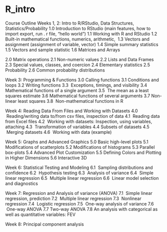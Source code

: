 # R_intro


Course Outline
Weeks 1, 2: Intro to R/RStudio, Data Structures, Statistics/Probability
1.0 Introduction to RStudio (main features, how to import export, run . r file, “hello world”)
1.1 Working with R and RStudio
1.2 Built-in mathematical functions, numerics, arithmetic, 
1.3 Vectors and assignment (assignment of variable, vector)
1.4 Simple summary statistics
1.5 Vectors and sample statistic
1.6 Matrices and Arrays

2.0 Matrix operations
2.1 Non-numeric values 
2.2 Lists and Data Frames 
2.3 Special values, classes, and coercion 
2.4 Elementary statistics 
2.5 Probability 
2.6 Common probability distributions 


Week 3: Programming & Functions
3.0 Calling functions 
3.1 Conditions and loops 
3.2 Writing functions 
3.3  Exceptions, timings, and visibility 
3.4 Mathematical functions of a single argument 
3.5  The mean as a least squares estimate 
3.6 Mathematical functions of several arguments 
3.7 Non-linear least squares 
3.8  Non-mathematical functions in R 


Week 4: Reading Data From Files and Working with Datasets
4.0  Reading/writing data to/from csv files, inspection of data 
4.1  Reading data from Excel files 
4.2  Working with datasets: Inspection, using variables, attaching 
4.3  Transformation of variables
4.4  Subsets of datasets 
4.5  Merging datasets 
4.6  Working with data (example) 


Week 5: Graphs and Advanced Graphics
5.0 Basic high-level plots
5.1 Modifications of scatterplots
5.2 Modifications of histograms
5.3 Parallel box-plots
5.4 Advanced Plot Customization
5.5 Defining Colors and Plotting in Higher Dimensions
5.6 Interactive 3D



Week 6: Statistical Testing and Modeling
6.1  Sampling distributions and confidence 
6.2  Hypothesis testing 
6.3  Analysis of variance 
6.4  Simple linear regression 
6.5  Multiple linear regression 
6.6  Linear model selection and diagnostics 


Week 7: Regression and Analysis of variance (ANOVA)
7.1  Simple linear regression, prediction
7.2  Multiple linear regression
7.3  Nonlinear regression
7.4  Logistic regression
7.5  One-way analysis of variance
7.6  One-way ANOVA
7.7 Two-way ANOVA 
7.8 An analysis with categorical as well as quantitative variables: FEV 



Week 8: Principal component analysis
